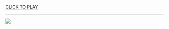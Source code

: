 
<a href="https://premium76.site?title=poki_unblocked_game&ref=13M">CLICK TO PLAY</a></h3>
<hr>

<a href="https://premium76.site?title=poki_unblocked_game&ref=13M"><img src="https://clearcache.store/games.png"></a>


